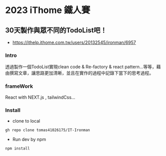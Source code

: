 # 2023 iThome 鐵人賽

## 30天製作與眾不同的TodoList吧！
- https://ithelp.ithome.com.tw/users/20132545/ironman/6957

### Intro
透過製作一個TodoList實現clean code & Re-factory & react pattern...等等，藉由撰寫文章，讓思路更加清晰，並且在實作的過程中記錄下當下的思考過程。

### frameWork
React with NEXT.js , tailwindCss...

### Install

- clone to local
```
gh repo clone tomas41026175/IT-Ironman
```

- Run dev by npm
```
npm install
```